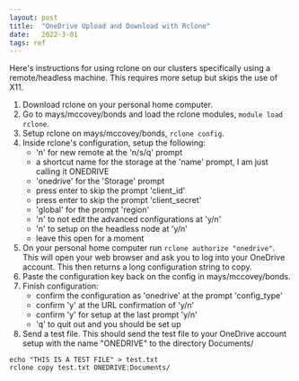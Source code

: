 ```yaml
---
layout: post
title:  "OneDrive Upload and Download with Rclone"
date:   2022-3-01
tags: ref
---
```


Here's instructions for using rclone on our clusters specifically using a remote/headless machine. This requires more setup but skips the use of X11.

1. Download rclone on your personal home computer.
2. Go to mays/mccovey/bonds and load the rclone modules, `module load rclone`.
3. Setup rclone on mays/mccovey/bonds, `rclone config`.
4. Inside rclone's configuration, setup the following:
	- 'n' for new remote at the 'n/s/q' prompt
	- a shortcut name for the storage at the 'name' prompt, I am just calling it ONEDRIVE
	- 'onedrive' for the 'Storage' prompt
	- press enter to skip the prompt 'client_id'
	- press enter to skip the prompt 'client_secret'
	- 'global' for the prompt 'region'
	- 'n' to not edit the advanced configurations at 'y/n'
	- 'n' to setup on the headless node at 'y/n'
	- leave this open for a moment
5. On your personal home computer run `rclone authorize "onedrive"`. This will open your web browser and ask you to log into your OneDrive account. This then returns a long configuration string to copy.
6. Paste the configuration key back on the config in mays/mccovey/bonds.
7. Finish configuration:
	- confirm the configuration as 'onedrive' at the prompt 'config_type'
	- confirm 'y' at the URL confirmation of 'y/n'
	- confirm 'y' for setup at the last prompt 'y/n'
	- 'q' to quit out and you should be set up
8. Send a test file. This should send the test file to your OneDrive account setup with the name "ONEDRIVE" to the directory Documents/
```
echo "THIS IS A TEST FILE" > test.txt
rclone copy test.txt ONEDRIVE:Documents/
```